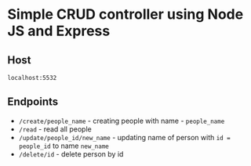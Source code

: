 # Simple CRUD controller using Node JS and Express

## Host

`localhost:5532`

## Endpoints
- `/create/people_name` - creating people with name - `people_name`
- `/read` - read all people
- `/update/people_id/new_name` - updating name of person with `id = people_id` to name `new_name`
- `/delete/id` - delete person by id


